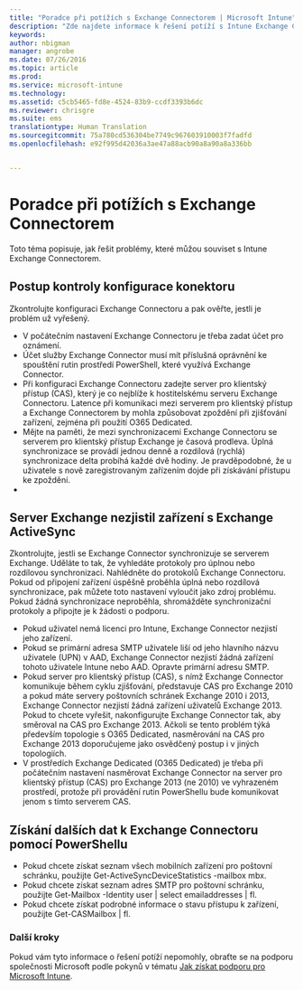 ```yaml
---
title: "Poradce při potížích s Exchange Connectorem | Microsoft Intune"
description: "Zde najdete informace k řešení potíží s Intune Exchange Connectorem."
keywords: 
author: nbigman
manager: angrobe
ms.date: 07/26/2016
ms.topic: article
ms.prod: 
ms.service: microsoft-intune
ms.technology: 
ms.assetid: c5cb5465-fd8e-4524-83b9-ccdf3393b6dc
ms.reviewer: chrisgre
ms.suite: ems
translationtype: Human Translation
ms.sourcegitcommit: 75a780cd536304be7749c967603910003f7fadfd
ms.openlocfilehash: e92f995d42036a3ae47a88acb90a8a90a8a336bb


---
```


# Poradce při potížích s Exchange Connectorem
Toto téma popisuje, jak řešit problémy, které můžou souviset s Intune Exchange Connectorem.

## Postup kontroly konfigurace konektoru 

Zkontrolujte konfiguraci Exchange Connectoru a pak ověřte, jestli je problém už vyřešený.

- V počátečním nastavení Exchange Connectoru je třeba zadat účet pro oznámení.
- Účet služby Exchange Connector musí mít příslušná oprávnění ke spouštění rutin prostředí PowerShell, které využívá Exchange Connector.
- Při konfiguraci Exchange Connectoru zadejte server pro klientský přístup (CAS), který je co nejblíže k hostitelskému serveru Exchange Connectoru. Latence při komunikaci mezi serverem pro klientský přístup a Exchange Connectorem by mohla způsobovat zpoždění při zjišťování zařízení, zejména při použití O365 Dedicated.
- Mějte na paměti, že mezi synchronizacemi Exchange Connectoru se serverem pro klientský přístup Exchange je časová prodleva. Úplná synchronizace se provádí jednou denně a rozdílová (rychlá) synchronizace delta probíhá každé dvě hodiny. Je pravděpodobné, že u uživatele s nově zaregistrovaným zařízením dojde při získávání přístupu ke zpoždění.
- 
## Server Exchange nezjistil zařízení s Exchange ActiveSync
Zkontrolujte, jestli se Exchange Connector synchronizuje se serverem Exchange. Uděláte to tak, že vyhledáte protokoly pro úplnou nebo rozdílovou synchronizaci. Nahlédněte do protokolů Exchange Connectoru. Pokud od připojení zařízení úspěšně proběhla úplná nebo rozdílová synchronizace, pak můžete toto nastavení vyloučit jako zdroj problému. Pokud žádná synchronizace neproběhla, shromážděte synchronizační protokoly a připojte je k žádosti o podporu.

- Pokud uživatel nemá licenci pro Intune, Exchange Connector nezjistí jeho zařízení.
- Pokud se primární adresa SMTP uživatele liší od jeho hlavního názvu uživatele (UPN) v AAD, Exchange Connector nezjistí žádná zařízení tohoto uživatele Intune nebo AAD. Opravte primární adresu SMTP.
- Pokud server pro klientský přístup (CAS), s nímž Exchange Connector komunikuje během cyklu zjišťování, představuje CAS pro Exchange 2010 a pokud máte servery poštovních schránek Exchange 2010 i 2013, Exchange Connector nezjistí žádná zařízení uživatelů Exchange 2013. Pokud to chcete vyřešit, nakonfigurujte Exchange Connector tak, aby směroval na CAS pro Exchange 2013.  Ačkoli se tento problém týká především topologie s O365 Dedicated, nasměrování na CAS pro Exchange 2013 doporučujeme jako osvědčený postup i v jiných topologiích.
- V prostředích Exchange Dedicated (O365 Dedicated) je třeba při počátečním nastavení nasměrovat Exchange Connector na server pro klientský přístup (CAS) pro Exchange 2013 (ne 2010) ve vyhrazeném prostředí, protože při provádění rutin PowerShellu bude komunikovat jenom s tímto serverem CAS.


## Získání dalších dat k Exchange Connectoru pomocí PowerShellu
- Pokud chcete získat seznam všech mobilních zařízení pro poštovní schránku, použijte Get-ActiveSyncDeviceStatistics -mailbox mbx.
- Pokud chcete získat seznam adres SMTP pro poštovní schránku, použijte Get-Mailbox -Identity user | select emailaddresses | fl.
- Pokud chcete získat podrobné informace o stavu přístupu k zařízení, použijte Get-CASMailbox <upn> | fl.

### Další kroky
Pokud vám tyto informace o řešení potíží nepomohly, obraťte se na podporu společnosti Microsoft podle pokynů v tématu [Jak získat podporu pro Microsoft Intune](how-to-get-support-for-microsoft-intune.md).



<!--HONumber=Jul16_HO4-->


